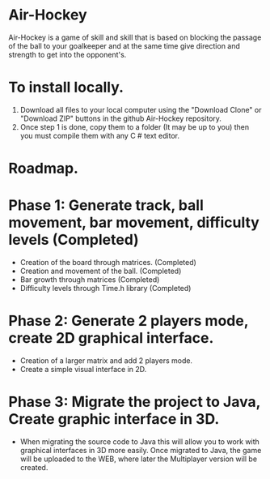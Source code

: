 # Air-Hockey
Air-Hockey is a game of skill and skill that is based on blocking the passage of the ball to your goalkeeper and at the same time give direction and strength to get into the opponent's.

# To install locally.
1. Download all files to your local computer using the "Download Clone" or "Download ZIP" buttons in the github Air-Hockey repository.
2. Once step 1 is done, copy them to a folder (It may be up to you) then you must compile them with any C # text editor.

# Roadmap.
# Phase 1: Generate track, ball movement, bar movement, difficulty levels (Completed)
* Creation of the board through matrices. (Completed)
* Creation and movement of the ball. (Completed)
* Bar growth through matrices (Completed)
* Difficulty levels through Time.h library (Completed)

# Phase 2: Generate 2 players mode, create 2D graphical interface.
* Creation of a larger matrix and add 2 players mode.
* Create a simple visual interface in 2D.

# Phase 3: Migrate the project to Java, Create graphic interface in 3D.
* When migrating the source code to Java this will allow you to work with graphical interfaces in 3D more easily. Once migrated to Java, the game will be uploaded to the WEB, where later the Multiplayer version will be created.
